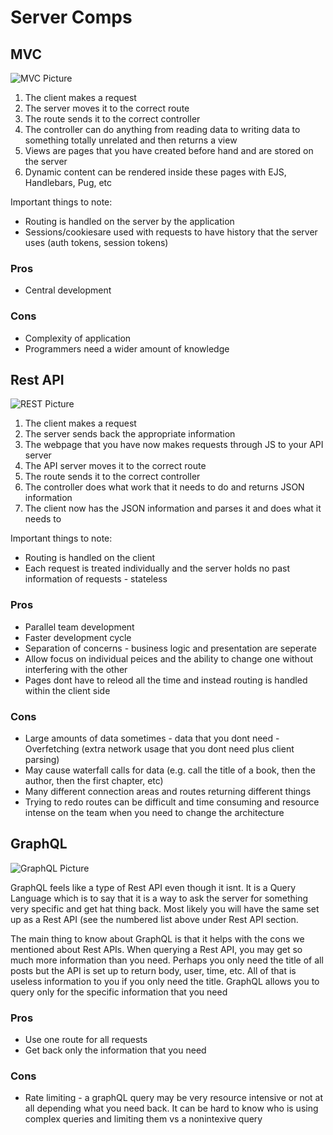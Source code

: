 # Server Comps

## MVC

![MVC Picture](https://imgur.com/Dwn0ohO)

1. The client makes a request
2. The server moves it to the correct route
3. The route sends it to the correct controller
4. The controller can do anything from reading data to writing data to something totally unrelated and then returns a view
5. Views are pages that you have created before hand and are stored on the server
6. Dynamic content can be rendered inside these pages with EJS, Handlebars, Pug, etc

Important things to note:
* Routing is handled on the server by the application
* Sessions/cookiesare used with requests to have history that the server uses (auth tokens, session tokens)

### Pros
* Central development
### Cons
* Complexity of application
* Programmers need a wider amount of knowledge

## Rest API

![REST Picture](https://imgur.com/38MBxcY)

1. The client makes a request
2. The server sends back the appropriate information
3. The webpage that you have now makes requests through JS to your API server
4. The API server moves it to the correct route
5. The route sends it to the correct controller
6. The controller does what work that it needs to do and returns JSON information
7. The client now has the JSON information and parses it and does what it needs to

Important things to note:
* Routing is handled on the client
* Each request is treated individually and the server holds no past information of requests - stateless

### Pros
* Parallel team development
* Faster development cycle
* Separation of concerns - business logic and presentation are seperate
* Allow focus on individual peices and the ability to change one without interfering with the other
* Pages dont have to releod all the time and instead routing is handled within the client side

### Cons
* Large amounts of data sometimes - data that you dont need - Overfetching (extra network usage that you dont need plus client parsing)
* May cause waterfall calls for data (e.g. call the title of a book, then the author, then the first chapter, etc)
* Many different connection areas and routes returning different things
* Trying to redo routes can be difficult and time consuming and resource intense on the team when you need to change the architecture

## GraphQL

![GraphQL Picture](https://imgur.com/15fg2iZ)



GraphQL feels like a type of Rest API even though it isnt. It is a Query Language which is to say that it is a way to ask the server for something very specific and get hat thing back. Most likely you will have the same set up as a Rest API (see the numbered list above under Rest API section.

The main thing to know about GraphQL is that it helps with the cons we mentioned about Rest APIs. When querying a Rest API, you may get so much more information than you need. Perhaps you only need the title of all posts but the API is set up to return body, user, time, etc. All of that is useless information to you if you only need the title. GraphQL allows you to query only for the specific information that you need

### Pros
* Use one route for all requests
* Get back only the information that you need

### Cons
* Rate limiting - a graphQL query may be very resource intensive or not at all depending what you need back. It can be hard to know who is using complex queries and limiting them vs a nonintexive query
